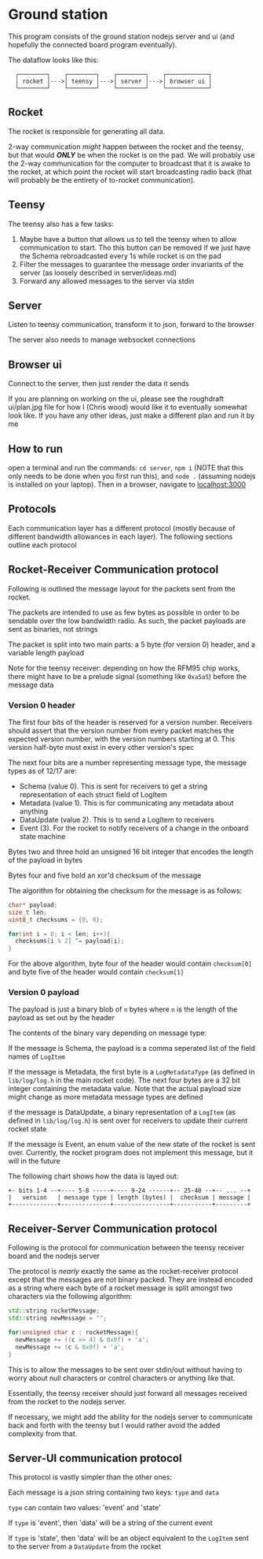 # Ground station

This program consists of the ground station nodejs server and ui (and hopefully the connected board program eventually).

The dataflow looks like this:

```
  ┌────────┐    ┌────────┐    ┌────────┐    ┌────────────┐
  │ rocket │--->│ teensy │--->│ server │--->│ browser ui │
  └────────┘    └────────┘    └────────┘    └────────────┘
```

## Rocket

The rocket is responsible for generating all data.

2-way communication _might_ happen between the rocket and the teensy, but that would _**ONLY**_ be when the rocket is on the pad. We will probably use the 2-way communication for the computer to broadcast that it is awake to the rocket, at which point the rocket will start broadcasting radio back (that will probably be the entirety of to-rocket communication).

## Teensy

The teensy also has a few tasks:

1. Maybe have a button that allows us to tell the teensy when to allow communication to start. Tho this button can be removed if we just have the Schema rebroadcasted every 1s while rocket is on the pad
2. Filter the messages to guarantee the message order invariants of the server (as loosely described in server/ideas.md)
3. Forward any allowed messages to the server via stdin

## Server

Listen to teensy communication, transform it to json, forward to the browser

The server also needs to manage websocket connections

## Browser ui

Connect to the server, then just render the data it sends

If you are planning on working on the ui, please see the roughdraft ui/plan.jpg file for how I (Chris wood) would like it to eventually somewhat look like. If you have any other ideas, just make a different plan and run it by me

## How to run

open a terminal and run the commands: `cd server`, `npm i` (NOTE that this only needs to be done when you first run this), and `node .` (assuming nodejs is installed on your laptop). Then in a browser, navigate to [localhost:3000](http://localhost:3000)

## Protocols

Each communication layer has a different protocol (mostly because of different bandwidth allowances in each layer). The following sections outline each protocol

## Rocket-Receiver Communication protocol

Following is outlined the message layout for the packets sent from the rocket.

The packets are intended to use as few bytes as possible in order to be sendable over the low bandwidth radio. As such, the packet payloads are sent as binaries, not strings

The packet is split into two main parts: a 5 byte (for version 0) header, and a variable length payload

Note for the teensy receiver: depending on how the RFM95 chip works, there might have to be a prelude signal (something like `0xa5a5`) before the message data

### Version 0 header

The first four bits of the header is reserved for a version number. Receivers should assert that the version number from every packet matches the expected version number, with the version numbers starting at 0. This version half-byte must exist in every other version's spec

The next four bits are a number representing message type, the message types as of 12/17 are:

- Schema (value 0). This is sent for receivers to get a string representation of each struct field of LogItem
- Metadata (value 1). This is for communicating any metadata about anything
- DataUpdate (value 2). This is to send a LogItem to receivers
- Event (3). For the rocket to notify receivers of a change in the onboard state machine

Bytes two and three hold an unsigned 16 bit integer that encodes the length of the payload in bytes

Bytes four and five hold an xor'd checksum of the message

The algorithm for obtaining the checksum for the message is as follows:

```cpp
char* payload;
size_t len;
uint8_t checksums = {0, 0};

for(int i = 0; i < len; i++){
  checksums[i % 2] ^= payload[i];
}
```

For the above algorithm, byte four of the header would contain `checksum[0]` and byte five of the header would contain `checksum[1]`

### Version 0 payload

The payload is just a binary blob of `n` bytes where `n` is the length of the payload as set out by the header

The contents of the binary vary depending on message type:

If the message is Schema, the payload is a comma seperated list of the field names of `LogItem`

If the message is Metadata, the first byte is a `LogMetadataType` (as defined in `lib/log/log.h` in the main rocket code). The next four bytes are a 32 bit integer containing the metadata value. Note that the actual payload size might change as more metadata message types are defined

if the message is DataUpdate, a binary representation of a `LogItem` (as defined in `lib/log/log.h`) is sent over for receivers to update their current rocket state

If the message is Event, an enum value of the new state of the rocket is sent over. Currently, the rocket program does not implement this message, but it will in the future

The following chart shows how the data is layed out:

```
+- bits 1-4 --+---- 5-8 -----+---- 9-24 ------+-- 25-40 --+-- ... --+
|   version   | message type | length (bytes) |  checksum | message |
+-------------+--------------+----------------+-----------+---------+
```

## Receiver-Server Communication protocol

Following is the protocol for communication between the teensy receiver board and the nodejs server

The protocol is _nearly_ exactly the same as the rocket-receiver protocol except that the messages are not binary packed. They are instead encoded as a string where each byte of a rocket message is split amongst two characters via the following algorithm:

```cpp
std::string rocketMessage;
std::string newMessage = "";

for(unsigned char c : rocketMessage){
  newMessage += ((c >> 4) & 0x0f) + 'a';
  newMessage += (c & 0x0f) + 'a';
}
```

This is to allow the messages to be sent over stdin/out without having to worry about null characters or control characters or anything like that.

Essentially, the teensy receiver should just forward all messages received from the rocket to the nodejs server.

If necessary, we might add the ability for the nodejs server to communicate back and forth with the teensy but I would rather avoid the added complexity from that.

## Server-UI communication protocol

This protocol is vastly simpler than the other ones:

Each message is a json string containing two keys: `type` and `data`

`type` can contain two values: 'event' and 'state'

If `type` is 'event', then 'data' will be a string of the current event

If `type` is 'state', then 'data' will be an object equivalent to the `LogItem` sent to the server from a `DataUpdate` from the rocket
